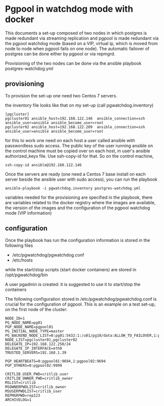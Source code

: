 # Pgpool in watchdog mode with docker

This documents a set-up composed of two nodes in which postgres is made redundant via streaming replication and pgpool is made redundant via the pgpool watchdog mode (based on a VIP, virtual ip, which is moved from node to node when pgpool fails on one node). The automatic failover of postgres can be done either by pgpool or via repmgrd.

Provisioning of the two nodes can be done via the ansible playbook postgres-watchdog.yml

## provisioning

To provision the set-up one need two Centos 7 servers.

the inventory file looks like that on my set-up (call pgwatchdog.inventory)

```
[pgcluster]
pgcluster01 ansible_host=192.168.122.146  ansible_connection=ssh ansible_user=ansible ansible_become_user=root
pgcluster02 ansible_host=192.168.122.209  ansible_connection=ssh ansible_user=ansible ansible_become_user=root
```

for this to work one need on each host a user called ansible with passwordless sudo access. The public key of the user running ansible on the control machine must be copied over on each host, in user's ansible authorized_keys file. Use ssh-copy-id for that. So on the control machine,

```
ssh-copy-id ansible@192.168.122.146
```
Once the servers are ready (one need a Centos 7 base install on each server beside the ansible user with sudo access), you can run the playbook

```
ansible-playbook -i pgwatchdog.inventory postgres-watchdog.yml
```

variables needed for the provisioning are specified in the playbook, there are variables related to the docker registry where the images are available, the version of the images and the configuration of the pgpool watchdog mode (VIP information)

## configuration

Once the playbook has run the configuration information is stored in the following files

* /etc/pgwatchdog/pgwatchdog.conf
* /etc/hosts

while the start/stop scripts (start docker containers) are stored in /opt/pgwatchdog/bin

A user pgadmin is created: it is suggested to use it to start/stop the containers

The following configuration stored in /etc/pgwatchdog/pgwatchdog.conf is crucial for the configuration of pgpool. This is an example on a test set-up, on the first node of the cluster:

```
NODE_ID=1
PG_NODE_NAME=pg01
PGP_NODE_NAME=pgpool01
PG_INITIAL_NODE_TYPE=master
PG_BACKEND_NODE_LIST=0:pg01:5432:1:/u01/pg10/data:ALLOW_TO_FAILOVER,1:pg02:5432:1:/u01/pg10/data:ALLOW_TO_FAILOVER
NODE_LIST=pgcluster01,pgcluster02
DELEGATE_IP=192.168.122.250/24
DELEGATE_IP_INTERFACE=eth0
TRUSTED_SERVERS=192.168.1.39

PGP_HEARTBEATS=0:pgpool01:9694,1:pgpool02:9694
PGP_OTHERS=0:pgpool02:9999

CRITLIB_USER_PWD=critlib_user
CRITLIB_OWNER_PWD=critlib_owner
MSLIST=critlib
MSOWNERPWDLIST=critlib_owner
MSUSERPWDLIST=critlib_user
REPMGRPWD=rep123
ARCHIVELOG=1
```
